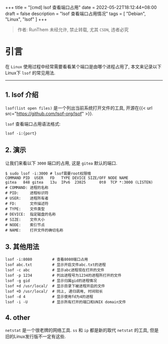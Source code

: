 +++
title = "[cmd] lsof 查看端口占用"
date = 2022-05-22T18:12:44+08:00
draft = false
description = "lsof 查看端口占用情况"
tags = [
	"Debian",
	"Linux",
	"lsof"
]
+++

> 作者: RunThem
> 未经允许, 禁止转载, 尤其 `CSDN`, 违者必究

# 引言

在 `Linux` 使用过程中经常需要看看某个端口是由哪个进程占用了, 本文来记录以下Linux下 `lsof` 的常见用法.

---

## 1. lsof 介绍
`lsof(list open files)` 是一个列出当前系统打开文件的工具, 开源在{{< url src="https://github.com/lsof-org/lsof" >}}.

`lsof` 查看端口占用语法格式:

```shell
lsof -i:{port}
```

## 2. 演示
让我们来看以下 `3000` 端口的占用, 这是 `gitea` 默认的端口.

```shell
$ sudo lsof -i:3000 # lsof需要root权限哦
COMMAND PID  USER   FD   TYPE DEVICE SIZE/OFF NODE NAME
gitea   848 gitea   13u  IPv6  23025      0t0  TCP *:3000 (LISTEN)
# COMMAND: 进程的名称
# PID:     进程标识符
# USER:    进程所有者
# FD:      文件描述符
# TYPE:    文件类型
# DEVICE:  指定磁盘的名称
# SIZE:    文件大小
# NODE:    索引节点
# NAME:    打开文件的确切名称
```

## 3. 其他用法
```shell
lsof -i:8080         # 查看8080端口占用
lsof abc.txt         # 显示开启文件abc.txt的进程
lsof -c abc          # 显示abc进程现在打开的文件
lsof -p 1234         # 列出进程号为1234的进程所打开的文件
lsof -g gid          # 显示归属gid的进程情况
lsof +d /usr/local/  # 显示目录下被进程开启的文件
lsof +D /usr/local/  # 同上, 递归调用, 时间较长
lsof -d 4            # 显示使用fd为4的进程
lsof -i -U           # 显示所有打开的端口和UNIX domain文件
```

## 4. other
`netstat` 是一个很老牌的网络工具.
`ss` 和 `ip` 都是新的取代 `netstat` 的工具, 但是旧的Linux发行版不一定有这些.
